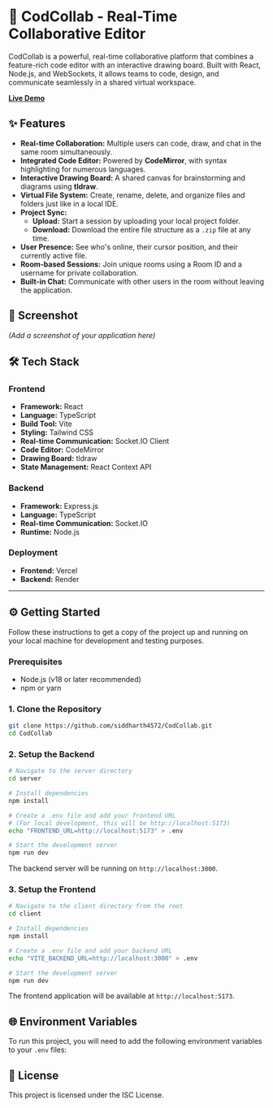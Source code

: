 # 🚀 CodCollab - Real-Time Collaborative Editor

CodCollab is a powerful, real-time collaborative platform that combines a feature-rich code editor with an interactive drawing board. Built with React, Node.js, and WebSockets, it allows teams to code, design, and communicate seamlessly in a shared virtual workspace.

**[Live Demo](https://cod-collab-git-main-siddharth4572s-projects.vercel.app/)**

## ✨ Features

*   **Real-time Collaboration:** Multiple users can code, draw, and chat in the same room simultaneously.
*   **Integrated Code Editor:** Powered by **CodeMirror**, with syntax highlighting for numerous languages.
*   **Interactive Drawing Board:** A shared canvas for brainstorming and diagrams using **tldraw**.
*   **Virtual File System:** Create, rename, delete, and organize files and folders just like in a local IDE.
*   **Project Sync:**
    *   **Upload:** Start a session by uploading your local project folder.
    *   **Download:** Download the entire file structure as a `.zip` file at any time.
*   **User Presence:** See who's online, their cursor position, and their currently active file.
*   **Room-based Sessions:** Join unique rooms using a Room ID and a username for private collaboration.
*   **Built-in Chat:** Communicate with other users in the room without leaving the application.

## 📸 Screenshot

*(Add a screenshot of your application here)*



## 🛠️ Tech Stack

### Frontend

*   **Framework:** React
*   **Language:** TypeScript
*   **Build Tool:** Vite
*   **Styling:** Tailwind CSS
*   **Real-time Communication:** Socket.IO Client
*   **Code Editor:** CodeMirror
*   **Drawing Board:** tldraw
*   **State Management:** React Context API

### Backend

*   **Framework:** Express.js
*   **Language:** TypeScript
*   **Real-time Communication:** Socket.IO
*   **Runtime:** Node.js

### Deployment

*   **Frontend:** Vercel
*   **Backend:** Render

---

## ⚙️ Getting Started

Follow these instructions to get a copy of the project up and running on your local machine for development and testing purposes.

### Prerequisites

*   Node.js (v18 or later recommended)
*   npm or yarn

### 1. Clone the Repository

```bash
git clone https://github.com/siddharth4572/CodCollab.git
cd CodCollab
```

### 2. Setup the Backend

```bash
# Navigate to the server directory
cd server

# Install dependencies
npm install

# Create a .env file and add your frontend URL
# (For local development, this will be http://localhost:5173)
echo "FRONTEND_URL=http://localhost:5173" > .env

# Start the development server
npm run dev
```

The backend server will be running on `http://localhost:3000`.

### 3. Setup the Frontend

```bash
# Navigate to the client directory from the root
cd client

# Install dependencies
npm install

# Create a .env file and add your backend URL
echo "VITE_BACKEND_URL=http://localhost:3000" > .env

# Start the development server
npm run dev
```

The frontend application will be available at `http://localhost:5173`.

## 🌐 Environment Variables

To run this project, you will need to add the following environment variables to your `.env` files:

## 📜 License

This project is licensed under the ISC License.